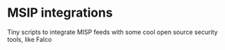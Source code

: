 # MSIP integrations

Tiny scripts to integrate MISP feeds with some cool open source security tools, like Falco

